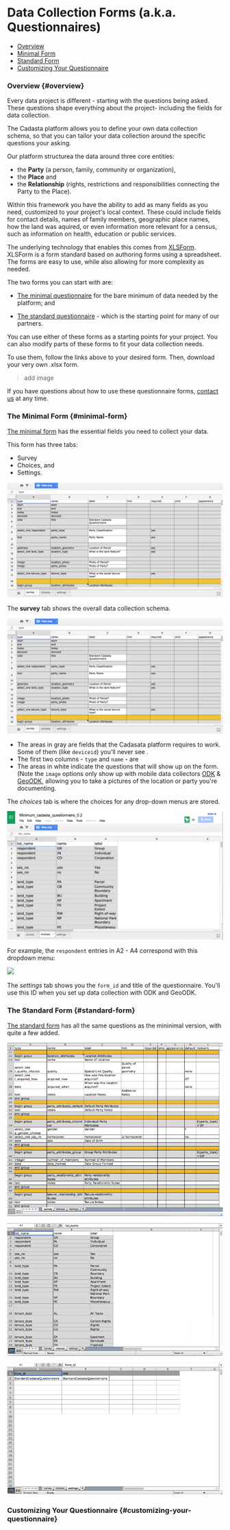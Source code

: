 # Data Collection Forms (a.k.a. Questionnaires)

* [Overview](#overview)
* [Minimal Form](#minimal-form)
* [Standard Form](#standard-form)
* [Customizing Your Questionnaire](#customizing-your-questionnaire)

### Overview {#overview}

Every data project is different - starting with the questions being asked. These questions shape everything about the project- including the fields for data collection.

The Cadasta platform allows you to define your own data collection schema, so that you can tailor your data collection around the specific questions your asking.  

Our platform structurea the data around three core entities: 
* the **Party** \(a person, family, community or organization\), 
* the **Place** and 
* the **Relationship** \(rights, restrictions and responsibilities connecting the Party to the Place\).

Within this framework you have the ability to add as many fields as you need, customized to your project's local context.  These could include fields for contact details, names of family members, geographic place names, how the land was aquired, or even information more relevant for a census, such as information on health, education or public services.

The underlying technology that enables this comes from [XLSForm](http://xlsform). XLSForm is a form standard based on authoring forms using a spreadsheet. The forms are easy to use, while also allowing for more complexity as needed.  

The two forms you can start with are:

* [The minimal questionnaire](https://docs.google.com/spreadsheets/d/1gB7lcz4Dr6aqdW_Oesuum2pbI8lzs6EYTLpVZGQMhcQ/edit#gid=2006567796) for the bare minimum of data needed by the platform; and

* [The standard questionnaire](https://docs.google.com/spreadsheets/d/1QsqMTLlPH5KVbBcgnh6MHWkIR0pIFchVzkqBSoL92fA/edit#gid=2006567796) - which is the starting point for many of our partners.

You can use either of these forms as a starting points for your project. You can also modify parts of these forms to fit your data collection needs. 

To use them, follow the links above to your desired form. Then, download your very own .xlsx form. 

> add image

If you have questions about how to use these questionnaire forms, [contact us](cadasta.org/contact/) at any time. 

### The Minimal Form {#minimal-form}

[The minimal form](https://docs.google.com/spreadsheets/d/1gB7lcz4Dr6aqdW_Oesuum2pbI8lzs6EYTLpVZGQMhcQ/edit#gid=2006567796) has the essential fields you need to collect your data.

This form has three tabs: 
* Survey
* Choices, and
* Settings.

![](/assets/minimal-survey.png)

The **survey** tab shows the overall data collection schema. 

![](/assets/minimal-survey.png)

* The areas in gray are fields that the Cadasata platform requires to work. Some of them (like `deviceid`) you'll never see . 
* The first two columns - `type` and `name` - are 
* The areas in white indicate the questions that will show up on the form. (Note the `image` options only show up with mobile data collectors [ODK](odkcollect.md) & [GeoODK](06-geoodkcollect.md), allowing you to take a pictures of the location or party you're documenting.

The *choices* tab is where the choices for any drop-down menus are stored. 

![](/assets/minimal-choices.png)

For example, the `respondent` entries in A2 - A4 correspond with this dropdown menu:

![](/assets/relationship-dropdown.png)

The *settings* tab shows you the `form_id` and title of the questionnaire. You'll use this ID when you set up data collection with ODK and GeoODK. 

### The Standard Form {#standard-form}

[The standard form](https://docs.google.com/spreadsheets/d/1QsqMTLlPH5KVbBcgnh6MHWkIR0pIFchVzkqBSoL92fA/edit#gid=2006567796) has all the same questions as the mininimal version, with quite a few added. 

![](/assets/standard-survey.png)

![](/assets/standard-choices.png)

![](/assets/standard-settings.png)

### Customizing Your Questionnaire {#customizing-your-questionnaire}



